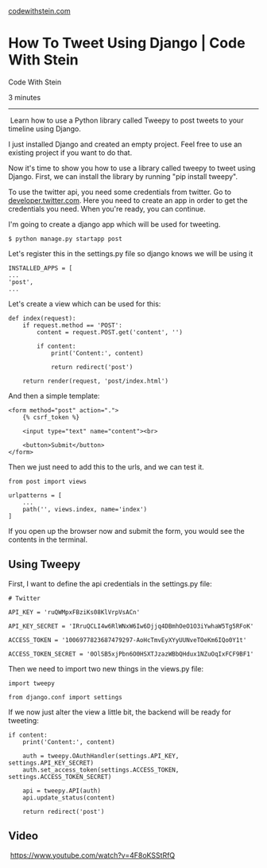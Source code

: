 ​    

[codewithstein.com](https://codewithstein.com/how-to-tweet-using-django/)

# How To Tweet Using Django | Code With Stein

Code With Stein

3 minutes

------

​                Learn how to use a Python library called Tweepy to post tweets to your timeline using Django.            

I just installed Django and created an empty project. Feel free to use an existing project if you want to do that.

Now it's time to show you how to use a library called tweepy to tweet using Django. First, we can install the library by running "pip install tweepy".

To use the twitter api, you need some credentials from twitter. Go to [developer.twitter.com](https://developer.twitter.com/). Here you need to create an app in order to get the credentials you need. When you're ready, you can continue.

I'm going to create a django app which will be used for tweeting.

```
$ python manage.py startapp post
```

Let's register this in the settings.py file so django knows we will be using it

```
INSTALLED_APPS = [
...
'post',
...
```

Let's create a view which can be used for this:

```
def index(request):
	if request.method == 'POST':
		content = request.POST.get('content', '')

		if content:
			print('Content:', content)

			return redirect('post')

	return render(request, 'post/index.html')
```

And then a simple template:

```
<form method="post" action=".">
	{% csrf_token %}

	<input type="text" name="content"><br>

	<button>Submit</button>
</form>
```

Then we just need to add this to the urls, and we can test it.

```
from post import views

urlpatterns = [
    ...
    path('', views.index, name='index')
]
```

If you open up the browser now and submit the form, you would see the contents in the terminal.

## Using Tweepy

First, I want to define the api credentials in the settings.py file:

```
# Twitter

API_KEY = 'ruQWMpxFBziKs08KlVrpVsACn'

API_KEY_SECRET = 'IRruQCLI4w6RlWNxW6Iw6Djjq4DBmhOeO1O3iYwhaW5Tg5RFoK'

ACCESS_TOKEN = '1006977823687479297-AoHcTmvEyXYyUUNveTOeKm6IQo0Y1t'

ACCESS_TOKEN_SECRET = '0OlSB5xjPbn6O0HSXTJzazWBbQHdux1NZuOqIxFCF9BF1'
```

Then we need to import two new things in the views.py file:

```
import tweepy

from django.conf import settings
```

If we now just alter the view a little bit, the backend will be ready for tweeting:

```
if content:
	print('Content:', content)

	auth = tweepy.OAuthHandler(settings.API_KEY, settings.API_KEY_SECRET)
	auth.set_access_token(settings.ACCESS_TOKEN, settings.ACCESS_TOKEN_SECRET)

	api = tweepy.API(auth)
	api.update_status(content)

	return redirect('post')
```

## Video

​         https://www.youtube.com/watch?v=4F8oKSStRfQ